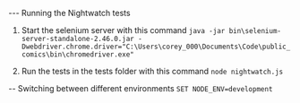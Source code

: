 --- Running the Nightwatch tests

1. Start the selenium server with this command
`java -jar bin\selenium-server-standalone-2.46.0.jar -Dwebdriver.chrome.driver="C:\Users\corey_000\Documents\Code\public_comics\bin\chromedriver.exe"`

2. Run the tests in the tests folder with this command
`node nightwatch.js`

-- Switching between different environments
`SET NODE_ENV=development`

